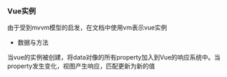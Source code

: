 ### Vue实例

由于受到mvvm模型的启发，在文档中使用vm表示vue实例

- 数据与方法

当vue的实例被创建，将data对像的所有property加入到Vue的响应系统中。当property发生变化，视图产生响应，匹配更新为新的值

